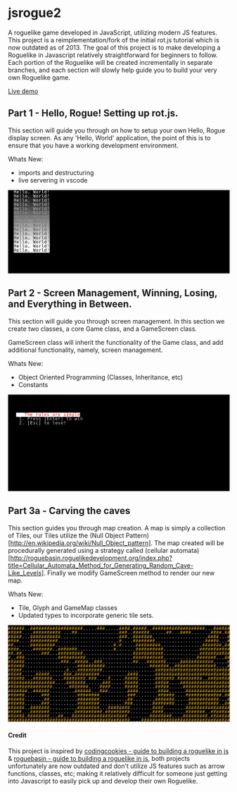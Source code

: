 # jsrogue2

A roguelike game developed in JavaScript, utilizing modern JS features. This project is a reimplementation/fork of the initial rot.js tutorial which is now outdated as of 2013. 
The goal of this project is to make developing a Roguelike in Javascript relatively straightforward for beginners to follow. Each portion of the Roguelike will be created incrementally in separate branches, and each section will slowly help guide you to build your very own Roguelike game. 

[Live demo](https://edgar-montano.github.io/jsrogue2/)


## Part 1 - Hello, Rogue! Setting up rot.js. 

This section will guide you through on how to setup your own Hello, Rogue display screen.  As any 'Hello, World' application, the point of this is to ensure that you have a working development environment.

Whats New: 
- imports and destructuring
- live servering in vscode

![Part 1 - Displaying Hello World](screenshots/part-1-hello-world.png)

## Part 2 - Screen Management, Winning, Losing, and Everything in Between.

This section will guide you through screen management. In this section we create two classes, a core Game class, and a GameScreen class. 

GameScreen class will inherit the functionality of the Game class, and add additional functionality, namely, screen management. 

Whats New:
- Object Oriented Programming (Classes, Inheritance, etc)
- Constants

![Part 2 - Screen Management](screenshots/part-2-screen-management.gif)

## Part 3a - Carving the caves

This section guides you through map creation. A map is simply a collection of Tiles, our Tiles utilize the (Null Object Pattern)[http://en.wikipedia.org/wiki/Null_Object_pattern]. The map created will be procedurally generated using a strategy called (cellular automata)[http://roguebasin.roguelikedevelopment.org/index.php?title=Cellular_Automata_Method_for_Generating_Random_Cave-Like_Levels]. Finally we modify GameScreen method to render our new map. 

Whats New:
- Tile, Glyph and GameMap classes
- Updated types to incorporate generic tile sets. 

![Part 3a - Carving the Caves](screenshots/part3a-carving-the-caves.gif)
 
#### Credit

This project is inspired by [codingcookies - guide to building a roguelike in js](http://www.codingcookies.com/2013/04/01/building-a-roguelike-in-javascript-part-1/) &
[roguebasin - guide to building a roguelike in js](http://www.roguebasin.roguelikedevelopment.org/index.php?title=Rot.js_tutorial), both projects unfortunately are now outdated and don't utilize JS features such as arrow functions, classes, etc; making it relatively difficult for someone just getting into Javascript to easily pick up and develop their own Roguelike. 
